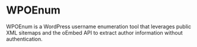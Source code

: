 # WPOEnum
WPOEnum is a WordPress username enumeration tool that leverages public XML sitemaps and the oEmbed API to extract author information without authentication.

